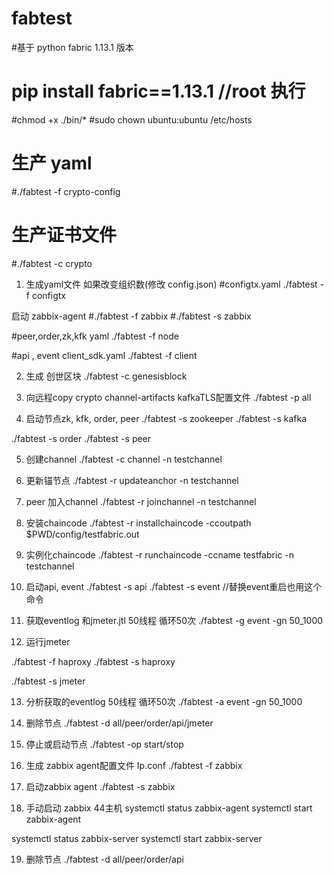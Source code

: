 # fabtest

#基于 python fabric 1.13.1 版本
# pip install fabric==1.13.1    //root 执行

#chmod +x ./bin/*
#sudo chown ubuntu:ubuntu /etc/hosts
# 生产 yaml
#./fabtest -f crypto-config
# 生产证书文件
#./fabtest -c crypto

1. 生成yaml文件  如果改变组织数(修改 config.json)
#configtx.yaml
./fabtest -f configtx

启动 zabbix-agent
#./fabtest -f zabbix
#./fabtest -s zabbix

#peer,order,zk,kfk yaml
./fabtest -f node

#api , event client_sdk.yaml
./fabtest -f client

2. 生成 创世区块
./fabtest -c genesisblock

3. 向远程copy crypto channel-artifacts kafkaTLS配置文件
./fabtest -p all
 
4. 启动节点zk, kfk, order, peer
./fabtest -s zookeeper
./fabtest -s kafka

./fabtest -s order
./fabtest -s peer

5. 创建channel
./fabtest -c channel -n testchannel

6. 更新锚节点
./fabtest -r updateanchor -n testchannel

7. peer 加入channel
./fabtest -r joinchannel -n testchannel

8. 安装chaincode
./fabtest -r installchaincode -ccoutpath $PWD/config/testfabric.out

9. 实例化chaincode
./fabtest -r runchaincode -ccname testfabric -n testchannel

10. 启动api, event
./fabtest -s api
./fabtest -s event    //替换event重启也用这个命令

11. 获取eventlog 和jmeter.jtl 50线程 循环50次
./fabtest -g event -gn 50_1000

12. 运行jmeter

./fabtest -f haproxy
./fabtest -s haproxy

./fabtest -s jmeter

13. 分析获取的eventlog  50线程 循环50次
./fabtest -a event -gn 50_1000

14. 删除节点
./fabtest -d all/peer/order/api/jmeter

15. 停止或启动节点
./fabtest -op start/stop

16. 生成 zabbix agent配置文件 Ip.conf
./fabtest -f zabbix

17. 启动zabbix agent
./fabtest -s zabbix

18. 手动启动 zabbix   44主机
systemctl status zabbix-agent
systemctl start zabbix-agent

systemctl status zabbix-server
systemctl start zabbix-server

19. 删除节点
./fabtest -d all/peer/order/api

